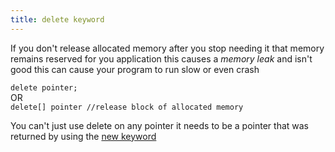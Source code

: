 ```yaml
---
title: delete keyword
---
```


If you don't release allocated memory after you stop needing it that memory remains reserved for you application this causes a *memory leak* and isn't good this can cause your program to run slow or even crash

`delete pointer;`  
OR  
`delete[] pointer //release block of allocated memory`

You can't just use delete on any pointer it needs to be a pointer that was returned by using the [new keyword](new%20keyword.md)
